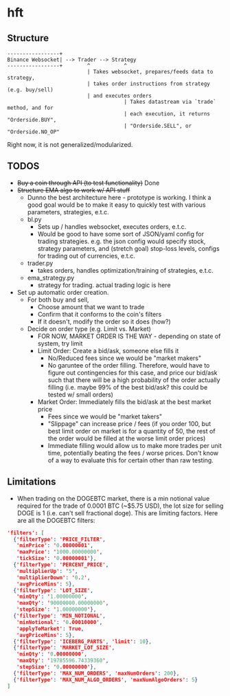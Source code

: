 # hft


## Structure
```
-----------------+
Binance Websocket| --> Trader --> Strategy
-----------------+        ^           ^
						  | Takes websocket, prepares/feeds data to strategy,
						  | takes order instructions from strategy (e.g. buy/sell)
						  | and executes orders
									  | Takes datastream via `trade` method, and for
									  | each execution, it returns "Orderside.BUY",
									  | "Orderside.SELL", or "Orderside.NO_OP"
```

Right now, it is not generalized/modularized.

## TODOS

- ~~Buy a coin through API (to test functionality)~~ Done
- ~~Structure EMA algo to work w/ API stuff~~
    - Dunno the best architecture here - prototype is working. I think a good goal would be to make it easy to quickly test with various parameters, strategies, e.t.c.
	- bl.py 
		- Sets up / handles websocket, executes orders, e.t.c.
		- Would be good to have some sort of JSON/yaml config for trading strategies. e.g. the json config would specify stock, strategy parameters, and (stretch goal) stop-loss levels, configs for trading out of currencies, e.t.c.
	- trader.py
		- takes orders, handles optimization/training of strategies, e.t.c.
	- ema\_strategy.py
		- strategy for trading. actual trading logic is here
- Set up automatic order creation.
    - For both buy and sell,
        - Choose amount that we want to trade
        - Confirm that it conforms to the coin's filters
        - If it doesn't, modify the order so it does (how?)
    - Decide on order type (e.g. Limit vs. Market)
        - FOR NOW, MARKET ORDER IS THE WAY - depending on state of system, try limit
        - Limit Order: Create a bid/ask, someone else fills it
            - No/Reduced fees since we would be "market makers"
            - No garuntee of the order filling. Therefore, would have to figure out contingencies for this case, and price our bid/ask such that there will be a high probability of the order actually filling (i.e. maybe 99% of the best bid/ask? this could be tested w/ small orders)
        - Market Order: Immediately fills the bid/ask at the best market price
            - Fees since we would be "market takers"
            - "Slippage" can increase price / fees (if you order 100, but best limit order on market is for a quantity of 50, the rest of the order would be filled at the worse limit order prices)
            - Immediate filling would allow us to make more trades per unit time, potentially beating the fees / worse prices. Don't know of a way to evaluate this for certain other than raw testing.

## Limitations

- When trading on the DOGEBTC market, there is a min notional value required for the trade of 0.0001 BTC (~\$5.75 USD), the lot size for selling DOGE is 1 (i.e. can't sell fractional doge). This are limiting factors. Here are all the DOGEBTC filters:

```json
'filters': [
  {'filterType': 'PRICE_FILTER',
   'minPrice': '0.00000001',
   'maxPrice': '1000.00000000',
   'tickSize': '0.00000001'},
  {'filterType': 'PERCENT_PRICE',
   'multiplierUp': '5',
   'multiplierDown': '0.2',
   'avgPriceMins': 5},
  {'filterType': 'LOT_SIZE',
   'minQty': '1.00000000',
   'maxQty': '90000000.00000000',
   'stepSize': '1.00000000'},
  {'filterType': 'MIN_NOTIONAL',
   'minNotional': '0.00010000',
   'applyToMarket': True,
   'avgPriceMins': 5},
  {'filterType': 'ICEBERG_PARTS', 'limit': 10},
  {'filterType': 'MARKET_LOT_SIZE',
   'minQty': '0.00000000',
   'maxQty': '19785596.74339360',
   'stepSize': '0.00000000'},
  {'filterType': 'MAX_NUM_ORDERS', 'maxNumOrders': 200},
  {'filterType': 'MAX_NUM_ALGO_ORDERS', 'maxNumAlgoOrders': 5}
]
```
